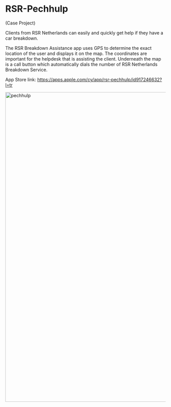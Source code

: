 # RSR-Pechhulp

(Case Project)

Clients from RSR Netherlands can easily and quickly get help if they have a car breakdown. 

The RSR Breakdown Assistance app uses GPS to determine the exact location of the user and displays it on the map. The coordinates are important for the helpdesk that is assisting the client. Underneath the map is a call button which automatically dials the number of RSR Netherlands Breakdown Service. 

App Store link: https://apps.apple.com/cy/app/rsr-pechhulp/id917246632?l=tr

<img width="974" alt="pechhulp" src="https://user-images.githubusercontent.com/32302808/88490376-e661a800-cfa3-11ea-8ba5-de0fe2d8245c.png">
